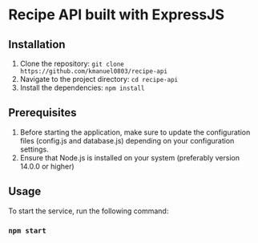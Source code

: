 # Recipe API built with ExpressJS

## Installation
1. Clone the repository: `git clone https://github.com/kmanuel0803/recipe-api`
2. Navigate to the project directory: `cd recipe-api`
3. Install the dependencies: `npm install`

## Prerequisites
1. Before starting the application, make sure to update the configuration files (config.js and database.js) depending on your configuration settings.
2. Ensure that Node.js is installed on your system (preferably version 14.0.0 or higher) 

## Usage
To start the service, run the following command:
### `npm start`
